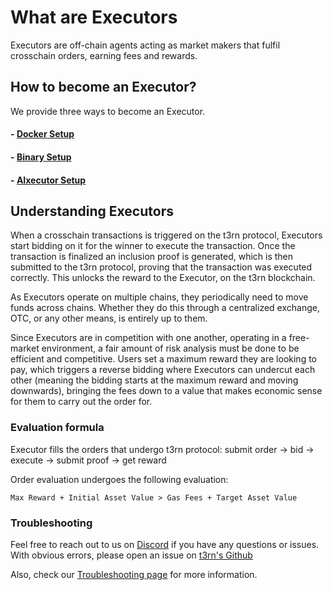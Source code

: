 # What are Executors

Executors are off-chain agents acting as market makers that fulfil crosschain orders, earning fees and rewards.

## How to become an Executor?

We provide three ways to become an Executor.

#### - [Docker Setup](become-an-executor/docker-setup)

#### - [Binary Setup](become-an-executor/binary-setup)

#### - [AIxecutor Setup](become-an-executor/aixecutor-setup)

## Understanding Executors

When a crosschain transactions is triggered on the t3rn protocol, Executors start bidding on it for the winner to execute the transaction. Once the transaction is finalized an inclusion proof is generated, which is then submitted to the t3rn protocol, proving that the transaction was executed correctly. This unlocks the reward to the Executor, on the t3rn blockchain.

As Executors operate on multiple chains, they periodically need to move funds across chains. Whether they do this through a centralized exchange, OTC, or any other means, is entirely up to them.

Since Executors are in competition with one another, operating in a free-market environment, a fair amount of risk analysis must be done to be efficient and competitive. Users set a maximum reward they are looking to pay, which triggers a reverse bidding where Executors can undercut each other (meaning the bidding starts at the maximum reward and moving downwards), bringing the fees down to a value that makes economic sense for them to carry out the order for.

### Evaluation formula

Executor fills the orders that undergo t3rn protocol:
submit order -> bid -> execute -> submit proof -> get reward

Order evaluation undergoes the following evaluation:

`Max Reward + Initial Asset Value > Gas Fees + Target Asset Value`

### Troubleshooting

Feel free to reach out to us on [Discord](https://discord.gg/t3rn) if you have any questions or issues.
With obvious errors, please open an issue on [t3rn's Github](https://github.com/t3rn/t3rn/issues/new/choose)

Also, check our [Troubleshooting page](../resources/troubleshooting) for more information.
